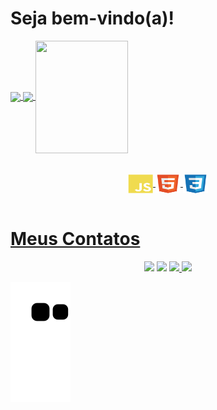 <h1> Seja bem-vindo(a)! </h1>

<div>
<a href="https://github.com/luciana-maria">
<img height="180em"   align="center" src="https://github-readme-stats.vercel.app/api?username=luciana-maria&show_icons=true&theme=react&include_all_commits=true&count_private=true"/>
<img height="180em"  align="center" src="https://github-readme-stats.vercel.app/api/top-langs/?username=luciana-maria&layout=compact&langs_count=7&theme=react" />

<img align="center" width="148" height="180" src="https://media1.tenor.com/images/68e8337fb4eb7e40645d832c64762a8b/tenor.gif?itemid=19443613">
</div>
<br>
<div  align="center">
<div style="display: inline_block"><br>
<img align="center" alt="Rafa-Js" height="30" width="40" src="https://raw.githubusercontent.com/devicons/devicon/master/icons/javascript/javascript-plain.svg">
<img align="center" alt="HTML" height="30" width="40" src="https://raw.githubusercontent.com/devicons/devicon/master/icons/html5/html5-original.svg">
<img align="center" alt="CSS" height="30" width="40" src="https://raw.githubusercontent.com/devicons/devicon/master/icons/css3/css3-original.svg">

</div>
<br>
  <h1 align="left"> Meus Contatos</h1>
<a href="https://www.instagram.com/invites/contact/?i=17p7mhjjhms16&utm_content=2pxrn6z" target="_blank"><img src="https://img.shields.io/badge/-Instagram-%23E4405F?style=for-the-badge&logo=instagram&logoColor=white" target="_blank"></a>
<a href="https://www.linkedin.com/in/luciana-santos-maria/" target="_blank"><img src="https://img.shields.io/badge/-LinkedIn-%230077B5?style=for-the-badge&logo=linkedin&logoColor=white" target="_blank"></a>
<a href="https://wa.me/5541992298428" target="_blank">
<img src="https://img.shields.io/badge/WhatsApp-25D366?style=for-the-badge&logo=whatsapp&logoColor=white" target="_blank">
</a>
<a href="https://discord.gg/lucianamaria#9911"target="_blank">
<img src="https://img.shields.io/badge/Discord-7289DA?style=for-the-badge&logo=discord&logoColor=white" target="_blank">
</a>

</a>
</div>
  
  ![snake gif](https://github.com/Luciana-Maria/Luciana-Maria/blob/output/github-contribution-grid-snake.svg)

